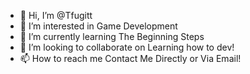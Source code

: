 - 👋 Hi, I’m @Tfugitt
- 👀 I’m interested in Game Development
- 🌱 I’m currently learning The Beginning Steps
- 💞️ I’m looking to collaborate on Learning how to dev!
- 📫 How to reach me Contact Me Directly or Via Email!

<!---
Tfugitt/Tfugitt is a ✨ special ✨ repository because its `README.md` (this file) appears on your GitHub profile.
You can click the Preview link to take a look at your changes.
--->
